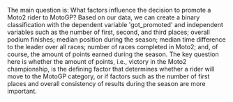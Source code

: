 The main question is: What factors influence the decision to promote a Moto2 rider to MotoGP? Based on our data, we can create a binary classification with the dependent variable 'got_promoted' and independent variables such as the number of first, second, and third places; overall podium finishes; median position during the season; median time difference to the leader over all races; number of races completed in Moto2; and, of course, the amount of points earned during the season. The key question here is whether the amount of points, i.e., victory in the Moto2 championship, is the defining factor that determines whether a rider will move to the MotoGP category, or if factors such as the number of first places and overall consistency of results during the season are more important.
